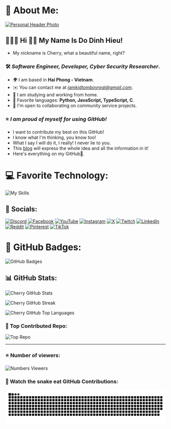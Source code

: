 # 🍒 About Me:

[![Personal Header Photo](https://i.imgur.com/wcfQBWw.png)](https://linktr.ee/Kidtomboy)

## 🙋🏻‍♂️ Hi 👋🏻 My Name Is Do Dinh Hieu!

* My nickname is Cherry, what a beautiful name, right?

### 🛠 *Software Engineer, Developer, Cyber ​​Security Researcher*.


* 🌍 I am based in **Hai Phong - Vietnam**.
* ✉️ You can contact me at [*iamkidtomboyreal@gmail.com*](mailto:iamkidtomboyreal@gmail.com).
* 🚀 I am studying and working from home.
* 🧠 Favorite languages: **Python, JavaScript, TypeScript, C**.
* 🧩 I'm open to collaborating on community service projects.

### ⭐ *I am proud of myself for using GitHub!*

* I want to contribute my best on this GitHub!
* I know what I'm thinking, you know too!
* What I say I will do it, I really! I never lie to you.
* This [blog](https://kidtomboy.blogspot.com/) will express the whole idea and all the information in it!
* Here's everything on my GitHub📌.

# 💻 Favorite Technology:
![My Skills](https://skillicons.dev/icons?i=c,cs,cpp,js,ts,nodejs,nextjs,discordjs,npm,java,python,php,github,git,css,html,bootstrap,dotnet,mongodb,mysql,sqlite,docker,cloudflare,gcp,vscode,kali,linux,ps,pr,wordpress)

## 🎀 Socials:
[![Discord](https://img.shields.io/badge/Discord-%237289DA.svg?logo=discord&logoColor=white)](https://discord.gg/cM8eE93S7M) [![Facebook](https://img.shields.io/badge/Facebook-%231877F2.svg?logo=Facebook&logoColor=white)](https://facebook.com/Kidtomboy.Real) [![YouTube](https://img.shields.io/badge/YouTube-%23FF0000.svg?logo=YouTube&logoColor=white)](https://youtube.com/@Kidtomboy) [![Instagram](https://img.shields.io/badge/Instagram-%23E4405F.svg?logo=Instagram&logoColor=white)](https://instagram.com/Kidtomboy) [![X](https://img.shields.io/badge/X-black.svg?logo=X&logoColor=white)](https://x.com/Kidtomboy) [![Twitch](https://img.shields.io/badge/Twitch-%239146FF.svg?logo=Twitch&logoColor=white)](https://twitch.tv/Kidtomboy) [![LinkedIn](https://img.shields.io/badge/LinkedIn-%230077B5.svg?logo=linkedin&logoColor=white)](https://linkedin.com/in/Kidtomboy) [![Reddit](https://img.shields.io/badge/Reddit-%23FF4500.svg?logo=Reddit&logoColor=white)](https://reddit.com/user/Kidtomboy) [![Pinterest](https://img.shields.io/badge/Pinterest-%23E60023.svg?logo=Pinterest&logoColor=white)](https://pinterest.com/Kidtomboy) [![TikTok](https://img.shields.io/badge/TikTok-%23000000.svg?logo=TikTok&logoColor=white)](https://tiktok.com/@Kidtomboy)

# 🧩 GitHub Badges:
![GitHub Badges](https://github-profile-trophy.vercel.app/?username=Kidtomboy&theme=radical&no-frame=false&no-bg=false&margin-w=4)

## 📊 GitHub Stats:
![Cherry GitHub Stats](https://github-readme-stats.vercel.app/api?username=Kidtomboy&theme=tokyonight&hide_border=false&include_all_commits=false&count_private=false)<br/>

![Cherry GitHub Streak](https://github-readme-streak-stats.herokuapp.com/?user=Kidtomboy&theme=tokyonight&hide_border=false)<br/>

![Cherry GitHub Top Languages](https://github-readme-stats.vercel.app/api/top-langs/?username=Kidtomboy&theme=tokyonight&hide_border=false&include_all_commits=false&count_private=false&layout=compact)

### 📌 Top Contributed Repo:
![Top Repo](https://github-contributor-stats.vercel.app/api?username=Kidtomboy&limit=5&theme=tokyonight&combine_all_yearly_contributions=true)

---
### ⭐ Number of viewers:
![Numbers Viewers](https://visitcount.itsvg.in/api?id=Kidtomboy&icon=10&color=13)

### 🥕 Watch the snake eat GitHub Contributions:
![Snake Gif](https://github.com/Kidtomboy/Kidtomboy/blob/output/github-contribution-grid-snake-dark.svg)

<!-- Cherry 🍒 -->
